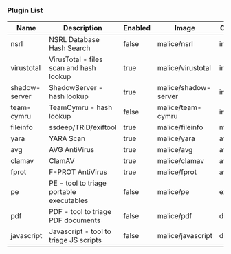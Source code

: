 ### Plugin List

| Name          | Description                              | Enabled | Image                | Category | Mime                   |
| ------------- | ---------------------------------------- | ------- | -------------------- | -------- | ---------------------- |
| nsrl          | NSRL Database Hash Search                | false   | malice/nsrl          | intel    | hash                   |
| virustotal    | VirusTotal - files scan and hash lookup  | true    | malice/virustotal    | intel    | hash                   |
| shadow-server | ShadowServer - hash lookup               | true    | malice/shadow-server | intel    | hash                   |
| team-cymru    | TeamCymru - hash lookup                  | false   | malice/team-cymru    | intel    | hash                   |
| fileinfo      | ssdeep/TRiD/exiftool                     | true    | malice/fileinfo      | metadata | *                      |
| yara          | YARA Scan                                | true    | malice/yara          | av       | *                      |
| avg           | AVG AntiVirus                            | true    | malice/avg           | av       | *                      |
| clamav        | ClamAV                                   | true    | malice/clamav        | av       | *                      |
| fprot         | F-PROT AntiVirus                         | true    | malice/fprot         | av       | *                      |
| pe            | PE - tool to triage portable executables | false   | malice/pe            | exe      | application/x-dosexec  |
| pdf           | PDF - tool to triage PDF documents       | false   | malice/pdf           | document | application/pdf        |
| javascript    | Javascript - tool to triage JS scripts   | false   | malice/javascript    | document | application/javascript |
